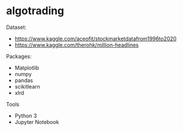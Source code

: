 ﻿# algotrading
Dataset:
- https://www.kaggle.com/aceofit/stockmarketdatafrom1996to2020
- https://www.kaggle.com/therohk/million-headlines

Packages:
- Matplotlib
- numpy
- pandas
- scikitlearn
- xlrd

Tools
- Python 3
- Jupyter Notebook
